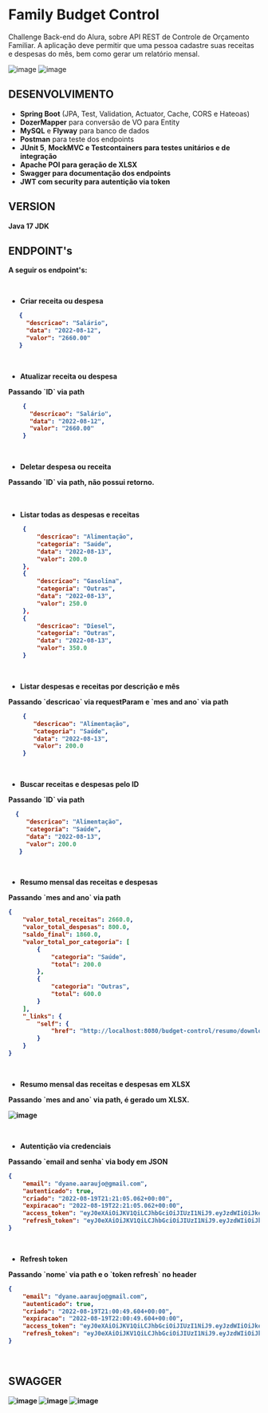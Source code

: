 # Family Budget Control
Challenge Back-end do Alura, sobre API REST de Controle de Orçamento Familiar.
A aplicação deve permitir que uma pessoa cadastre suas receitas e despesas do mês, bem como gerar um relatório mensal.

![image](https://user-images.githubusercontent.com/101612046/185710169-0a9de933-0484-4036-8896-14fd596125c4.png)
![image](https://user-images.githubusercontent.com/101612046/185710265-cb43dfda-6841-4aa0-bcb7-69d21431b976.png)

</hr>

## DESENVOLVIMENTO

* <b>Spring Boot</b> (JPA, Test, Validation, Actuator, Cache, CORS e Hateoas)
* <b>DozerMapper</b> para conversão de VO para Entity
* <b>MySQL</b> e <b>Flyway</b> para banco de dados
* <b>Postman</b> para teste dos endpoints
* <b>JUnit 5</b>, <b>MockMVC<b/> e <b>Testcontainers</b> para testes unitários
e de integração
* <b>Apache POI</b> para geração de XLSX
* <b>Swagger</b> para documentação dos endpoints
* <b>JWT</b> com security para autentição via token

## VERSION
 
 Java 17 JDK


## ENDPOINT's

A seguir os endpoint's:

</br>

- Criar receita ou despesa

 ```json
    {
      "descricao": "Salário",
      "data": "2022-08-12",
      "valor": "2660.00"
    }
 ```
</br>

- Atualizar receita ou despesa
<p></p>
Passando `ID` via path

```json
    {
      "descricao": "Salário",
      "data": "2022-08-12",
      "valor": "2660.00"
    }
```
</br>

- Deletar despesa ou receita
<p></p>
Passando `ID` via path, não possui retorno.
</br>
</br>
</br>

- Listar todas as despesas e receitas

```json
    {
        "descricao": "Alimentação",
        "categoria": "Saúde",
        "data": "2022-08-13",
        "valor": 200.0
    },
    {
        "descricao": "Gasolina",
        "categoria": "Outras",
        "data": "2022-08-13",
        "valor": 250.0
    },
    {
        "descricao": "Diesel",
        "categoria": "Outras",
        "data": "2022-08-13",
        "valor": 350.0
    }
 ```
</br>

- Listar despesas e receitas por descrição e mês
<p></p>
Passando `descricao` via requestParam e `mes and ano` via path

```json
    {
       "descricao": "Alimentação",
       "categoria": "Saúde",
       "data": "2022-08-13",
       "valor": 200.0
    }
```
</br>

- Buscar receitas e despesas pelo ID
<p></p>
 Passando `ID` via path

```json
  {
     "descricao": "Alimentação",
     "categoria": "Saúde",
     "data": "2022-08-13",
     "valor": 200.0
   }
```
</br>

- Resumo mensal das receitas e despesas
<p></p>
Passando `mes and ano` via path

```json
{
    "valor_total_receitas": 2660.0,
    "valor_total_despesas": 800.0,
    "saldo_final": 1860.0,
    "valor_total_por_categoria": [
        {
            "categoria": "Saúde",
            "total": 200.0
        },
        {
            "categoria": "Outras",
            "total": 600.0
        }
    ],
    "_links": {
        "self": {
            "href": "http://localhost:8080/budget-control/resumo/downloadCsv/2022/8"
        }
    }
}
```
</br>

- Resumo mensal das receitas e despesas em XLSX
<p></p>
Passando `mes and ano` via path, é gerado um XLSX.

![image](https://user-images.githubusercontent.com/101612046/184937592-39e0f087-27c6-45ac-8eec-28a85765a261.png)

</br>

- Autentição via credenciais
<p></p>
Passando `email and senha` via body em JSON

```json
{
    "email": "dyane.aaraujo@gmail.com",
    "autenticado": true,
    "criado": "2022-08-19T21:21:05.062+00:00",
    "expiracao": "2022-08-19T22:21:05.062+00:00",
    "access_token": "eyJ0eXAiOiJKV1QiLCJhbGciOiJIUzI1NiJ9.eyJzdWIiOiJkeWFuZS5hYXJhdWpvQGdtYWlsLmNvbSIsInJvbGVzIjpbIlJPTEVfVVNVQVJJTyIsIlJPTEVfQURNSU5JU1RSQURPUiJdLCJpc3MiOiJodHRwOi8vbG9jYWxob3N0OjgwODAiLCJleHAiOjE2NjA5NDc2NjUsImlhdCI6MTY2MDk0NDA2NX0.e_ZpaHAY91eTFUhb7L9U93R-VWkY4HuebOG85wtCSbU",
    "refresh_token": "eyJ0eXAiOiJKV1QiLCJhbGciOiJIUzI1NiJ9.eyJzdWIiOiJkeWFuZS5hYXJhdWpvQGdtYWlsLmNvbSIsInJvbGVzIjpbIlJPTEVfVVNVQVJJTyIsIlJPTEVfQURNSU5JU1RSQURPUiJdLCJleHAiOjE2NjA5NTQ4NjUsImlhdCI6MTY2MDk0NDA2NX0.dWoEIqeezDdaYLURoxqTRNgrW6Mph4OaW90UVtWA1w0"
}
```
</br>

- Refresh token
<p></p>
Passando `nome` via path e o `token refresh` no header

```json
{
    "email": "dyane.aaraujo@gmail.com",
    "autenticado": true,
    "criado": "2022-08-19T21:00:49.604+00:00",
    "expiracao": "2022-08-19T22:00:49.604+00:00",
    "access_token": "eyJ0eXAiOiJKV1QiLCJhbGciOiJIUzI1NiJ9.eyJzdWIiOiJkeWFuZS5hYXJhdWpvQGdtYWlsLmNvbSIsInJvbGVzIjpbIlJPTEVfVVNVQVJJTyIsIlJPTEVfQURNSU5JU1RSQURPUiJdLCJpc3MiOiJodHRwOi8vbG9jYWxob3N0OjgwODAiLCJleHAiOjE2NjA5NDY0NDksImlhdCI6MTY2MDk0Mjg0OX0.vNEaViTQS9J0FWeKVbxtL1VQcP0l0dsGXVOG9PvvxL4",
    "refresh_token": "eyJ0eXAiOiJKV1QiLCJhbGciOiJIUzI1NiJ9.eyJzdWIiOiJkeWFuZS5hYXJhdWpvQGdtYWlsLmNvbSIsInJvbGVzIjpbIlJPTEVfVVNVQVJJTyIsIlJPTEVfQURNSU5JU1RSQURPUiJdLCJleHAiOjE2NjA5NTM2NDksImlhdCI6MTY2MDk0Mjg0OX0.5EUNNtpFNih2QGaEdgTBpjRvIz7y91aRvwVut466mpk"
}
```
</br>

</hr>

## SWAGGER

![image](https://user-images.githubusercontent.com/101612046/185709535-782a854f-9742-48c0-be71-bf2c0ad7547e.png)
![image](https://user-images.githubusercontent.com/101612046/185709596-ed2d2e45-f616-41e0-995b-6646d2450913.png)
![image](https://user-images.githubusercontent.com/101612046/185709682-e13e13a2-1e58-4c81-93da-451e907906ed.png)



